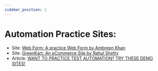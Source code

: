 ```yaml
---
sidebar_position: 1
---
```


# Automation Practice Sites:
* Site: [Web Form: A practice Web Form by Ambreen Khan](https://softwaretestingtrends.github.io/automation-craft-practice/webform.htm)
* Site: [GreenKart: An eCommerce Site by Rahul Shetty](https://rahulshettyacademy.com/seleniumPractise/#/)
* Article: [WANT TO PRACTICE TEST AUTOMATION? TRY THESE DEMO SITES!](https://automationpanda.com/2021/12/29/want-to-practice-test-automation-try-these-demo-sites/)
